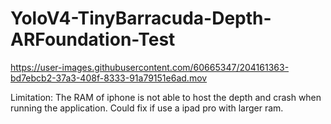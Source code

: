 # YoloV4-TinyBarracuda-Depth-ARFoundation-Test


https://user-images.githubusercontent.com/60665347/204161363-bd7ebcb2-37a3-408f-8333-91a79151e6ad.mov

Limitation: The RAM of iphone is not able to host the depth and crash when running the application. Could fix if use a ipad pro with larger ram.
